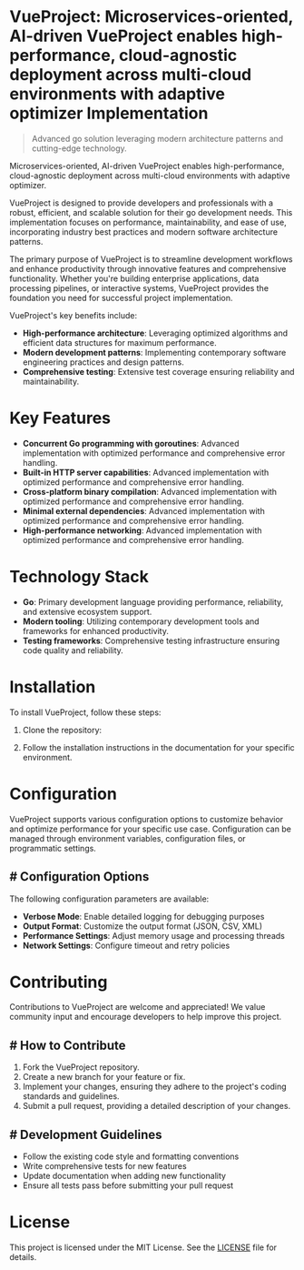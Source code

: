 <!-- fallback_VueProject_20251026192204_26206 -->

# VueProject: Microservices-oriented, AI-driven VueProject enables high-performance, cloud-agnostic deployment across multi-cloud environments with adaptive optimizer Implementation
> Advanced go solution leveraging modern architecture patterns and cutting-edge technology.

Microservices-oriented, AI-driven VueProject enables high-performance, cloud-agnostic deployment across multi-cloud environments with adaptive optimizer.

VueProject is designed to provide developers and professionals with a robust, efficient, and scalable solution for their go development needs. This implementation focuses on performance, maintainability, and ease of use, incorporating industry best practices and modern software architecture patterns.

The primary purpose of VueProject is to streamline development workflows and enhance productivity through innovative features and comprehensive functionality. Whether you're building enterprise applications, data processing pipelines, or interactive systems, VueProject provides the foundation you need for successful project implementation.

VueProject's key benefits include:

* **High-performance architecture**: Leveraging optimized algorithms and efficient data structures for maximum performance.
* **Modern development patterns**: Implementing contemporary software engineering practices and design patterns.
* **Comprehensive testing**: Extensive test coverage ensuring reliability and maintainability.

# Key Features

* **Concurrent Go programming with goroutines**: Advanced implementation with optimized performance and comprehensive error handling.
* **Built-in HTTP server capabilities**: Advanced implementation with optimized performance and comprehensive error handling.
* **Cross-platform binary compilation**: Advanced implementation with optimized performance and comprehensive error handling.
* **Minimal external dependencies**: Advanced implementation with optimized performance and comprehensive error handling.
* **High-performance networking**: Advanced implementation with optimized performance and comprehensive error handling.

# Technology Stack

* **Go**: Primary development language providing performance, reliability, and extensive ecosystem support.
* **Modern tooling**: Utilizing contemporary development tools and frameworks for enhanced productivity.
* **Testing frameworks**: Comprehensive testing infrastructure ensuring code quality and reliability.

# Installation

To install VueProject, follow these steps:

1. Clone the repository:


2. Follow the installation instructions in the documentation for your specific environment.

# Configuration

VueProject supports various configuration options to customize behavior and optimize performance for your specific use case. Configuration can be managed through environment variables, configuration files, or programmatic settings.

## # Configuration Options

The following configuration parameters are available:

* **Verbose Mode**: Enable detailed logging for debugging purposes
* **Output Format**: Customize the output format (JSON, CSV, XML)
* **Performance Settings**: Adjust memory usage and processing threads
* **Network Settings**: Configure timeout and retry policies

# Contributing

Contributions to VueProject are welcome and appreciated! We value community input and encourage developers to help improve this project.

## # How to Contribute

1. Fork the VueProject repository.
2. Create a new branch for your feature or fix.
3. Implement your changes, ensuring they adhere to the project's coding standards and guidelines.
4. Submit a pull request, providing a detailed description of your changes.

## # Development Guidelines

* Follow the existing code style and formatting conventions
* Write comprehensive tests for new features
* Update documentation when adding new functionality
* Ensure all tests pass before submitting your pull request

# License

This project is licensed under the MIT License. See the [LICENSE](https://github.com/demaagro/VueProject/blob/main/LICENSE) file for details.
